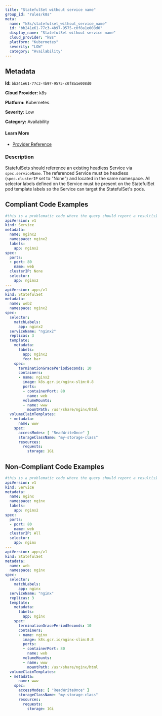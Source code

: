 ```yaml
---
title: "StatefulSet without service name"
group_id: "rules/k8s"
meta:
  name: "k8s/statefulset_without_service_name"
  id: "bb241e61-77c3-4b97-9575-c0f8a1e008d0"
  display_name: "StatefulSet without service name"
  cloud_provider: "k8s"
  platform: "Kubernetes"
  severity: "LOW"
  category: "Availability"
---
```

## Metadata

**Id:** `bb241e61-77c3-4b97-9575-c0f8a1e008d0`

**Cloud Provider:** k8s

**Platform:** Kubernetes

**Severity:** Low

**Category:** Availability

#### Learn More

 - [Provider Reference](https://kubernetes.io/docs/concepts/workloads/controllers/statefulset/)

### Description

 StatefulSets should reference an existing headless Service via `spec.serviceName`. The referenced Service must be headless (`spec.clusterIP` set to "None") and located in the same namespace. All selector labels defined on the Service must be present on the StatefulSet pod template labels so the Service can target the StatefulSet's pods.


## Compliant Code Examples
```yaml
#this is a problematic code where the query should report a result(s)
apiVersion: v1
kind: Service
metadata:
  name: nginx2
  namespace: nginx2
  labels:
    app: nginx2
spec:
  ports:
  - port: 80
    name: web
  clusterIP: None
  selector:
    app: nginx2
---
apiVersion: apps/v1
kind: StatefulSet
metadata:
  name: web2
  namespace: nginx2
spec:
  selector:
    matchLabels:
      app: nginx2
  serviceName: "nginx2"
  replicas: 3
  template:
    metadata:
      labels:
        app: nginx2
        foo: bar
    spec:
      terminationGracePeriodSeconds: 10
      containers:
      - name: nginx2
        image: k8s.gcr.io/nginx-slim:0.8
        ports:
        - containerPort: 80
          name: web
        volumeMounts:
        - name: www
          mountPath: /usr/share/nginx/html
  volumeClaimTemplates:
  - metadata:
      name: www
    spec:
      accessModes: [ "ReadWriteOnce" ]
      storageClassName: "my-storage-class"
      resources:
        requests:
          storage: 1Gi

```
## Non-Compliant Code Examples
```yaml
#this is a problematic code where the query should report a result(s)
apiVersion: v1
kind: Service
metadata:
  name: nginx
  namespace: nginx
  labels:
    app: nginx2
spec:
  ports:
  - port: 80
    name: web
  clusterIP: All
  selector:
    app: nginx
---
apiVersion: apps/v1
kind: StatefulSet
metadata:
  name: web
  namespace: nginx
spec:
  selector:
    matchLabels:
      app: nginx
  serviceName: "nginx"
  replicas: 3
  template:
    metadata:
      labels:
        app: nginx
    spec:
      terminationGracePeriodSeconds: 10
      containers:
      - name: nginx
        image: k8s.gcr.io/nginx-slim:0.8
        ports:
        - containerPort: 80
          name: web
        volumeMounts:
        - name: www
          mountPath: /usr/share/nginx/html
  volumeClaimTemplates:
  - metadata:
      name: www
    spec:
      accessModes: [ "ReadWriteOnce" ]
      storageClassName: "my-storage-class"
      resources:
        requests:
          storage: 1Gi

```